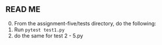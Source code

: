 ## READ ME

0. From the assignment-five/tests directory, do the following: 
1. Run `pytest test1.py` 
2. do the same for test 2 - 5.py 
